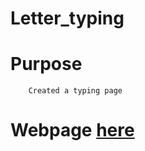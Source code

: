 # Letter_typing

# Purpose
        Created a typing page
# Webpage [here](https://tsurya-brs.github.io/Letter_typing/)
